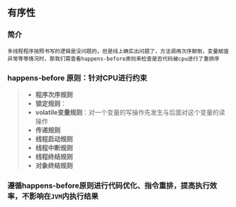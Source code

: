 ## 有序性

### 简介

`多线程程序按照书写的逻辑是没问题的，但是线上确实出问题了，方法调用次序颠倒，变量赋值异常等等情况时，那我们需查看happens-before原则来检查是否代码被cpu进行了重排序`

### happens-before 原则：针对CPU进行约束

> - **程序次序规则**
> - **锁定规则**：
> -  **volatile变量规则**：对一个变量的写操作先发生与后面对这个变量的读操作
> - **传递规则**
> - **线程启动规则**
> - **线程中断规则**
> - **线程终结规则**
> - **对象终结规则** 

### 遵循happens-before原则进行代码优化、指令重排，提高执行效率，不影响在`JVM`内执行结果

